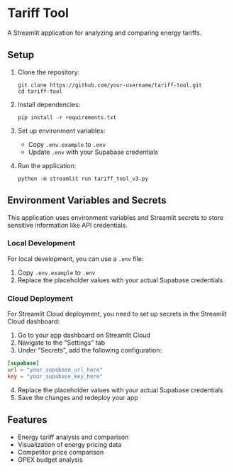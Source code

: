 # Tariff Tool

A Streamlit application for analyzing and comparing energy tariffs.

## Setup

1. Clone the repository:
   ```
   git clone https://github.com/your-username/tariff-tool.git
   cd tariff-tool
   ```

2. Install dependencies:
   ```
   pip install -r requirements.txt
   ```

3. Set up environment variables:
   - Copy `.env.example` to `.env`
   - Update `.env` with your Supabase credentials

4. Run the application:
   ```
   python -m streamlit run tariff_tool_v3.py
   ```

## Environment Variables and Secrets

This application uses environment variables and Streamlit secrets to store sensitive information like API credentials.

### Local Development

For local development, you can use a `.env` file:
1. Copy `.env.example` to `.env`
2. Replace the placeholder values with your actual Supabase credentials

### Cloud Deployment

For Streamlit Cloud deployment, you need to set up secrets in the Streamlit Cloud dashboard:

1. Go to your app dashboard on Streamlit Cloud
2. Navigate to the "Settings" tab
3. Under "Secrets", add the following configuration:

```toml
[supabase]
url = "your_supabase_url_here"
key = "your_supabase_key_here"
```

4. Replace the placeholder values with your actual Supabase credentials
5. Save the changes and redeploy your app

## Features

- Energy tariff analysis and comparison
- Visualization of energy pricing data
- Competitor price comparison
- OPEX budget analysis
